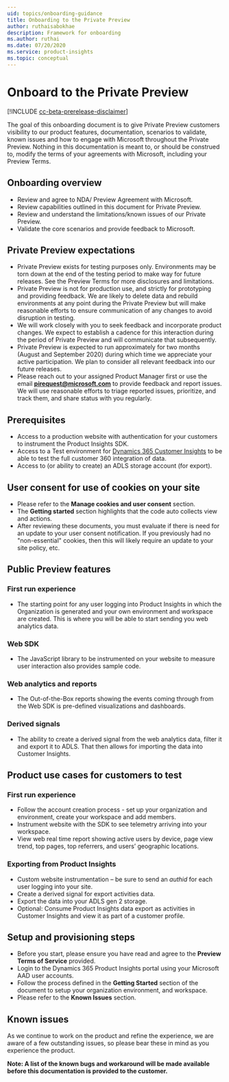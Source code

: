 ```yaml
---
uid: topics/onboarding-guidance
title: Onboarding to the Private Preview
author: ruthaisabokhae
description: Framework for onboarding
ms.author: ruthai
ms.date: 07/20/2020
ms.service: product-insights
ms.topic: conceptual
---
```


# Onboard to the Private Preview

[!INCLUDE [cc-beta-prerelease-disclaimer]( includes/cc-beta-prerelease-disclaimer.md)]

The goal of this onboarding document is to give Private Preview customers visibility to our product features, documentation, scenarios to validate, known issues and how to engage with Microsoft throughout the Private Preview. Nothing in this documentation is meant to, or should be construed to, modify the terms of your agreements with Microsoft, including your Preview Terms.

## Onboarding overview 

*	Review and agree to NDA/ Preview Agreement with Microsoft.  
*	Review capabilities outlined in this document for Private Preview.  
*	Review and understand the limitations/known issues of our Private Preview.  
*	Validate the core scenarios and provide feedback to Microsoft.

## Private Preview expectations 

*	Private Preview exists for testing purposes only. Environments may be torn down at the end of the testing period to make way for future releases. See the Preview Terms for more disclosures and limitations.  
*	Private Preview is not for production use, and strictly for prototyping and providing feedback. We are likely to delete data and rebuild environments at any point during the Private Preview but will make reasonable efforts to ensure communication of any changes to avoid disruption in testing.  
*	We will work closely with you to seek feedback and incorporate product changes. We expect to establish a cadence for this interaction during the period of Private Preview and will communicate that subsequently.  
*	Private Preview is expected to run approximately for two months (August and September 2020) during which time we appreciate your active participation. We plan to consider all relevant feedback into our future releases.  
*	Please reach out to your assigned Product Manager first or use the email **pirequest@microsoft.com** to provide feedback and report issues. We will use reasonable efforts to triage reported issues, prioritize, and track them, and share status with you regularly.  


## Prerequisites

*	Access to a production website with authentication for your customers to instrument the Product Insights SDK.
*	Access to a Test environment for [Dynamics 365 Customer Insights](https://dynamics.microsoft.com/en-us/ai/customer-insights/) to be able to test the full customer 360 integration of data.
*	Access to (or ability to create) an ADLS storage account (for export).

## User consent for use of cookies on your site

*	Please refer to the **Manage cookies and user consent** section.
*	The **Getting started** section highlights that the code auto collects view and actions.
*	After reviewing these documents, you must evaluate if there is need for an update to your user consent notification. If you previously had no "non-essential" cookies, then this will likely require an update to your site policy, etc.

## Public Preview features

### First run experience

* The starting point for any user logging into Product Insights in which the Organization is generated and your own environment and workspace are created. This is where you will be able to start sending you web analytics data.

### Web SDK

* The JavaScript library to be instrumented on your website to measure user interaction also provides sample code.

### Web analytics and reports

* The Out-of-the-Box reports showing the events coming through from the Web SDK is pre-defined visualizations and dashboards.

### Derived signals

* The ability to create a derived signal from the web analytics data, filter it and export it to ADLS. That then allows for importing the data into Customer Insights.

## Product use cases for customers to test

### First run experience

  * Follow the account creation process - set up your organization and environment, create your workspace and add members.
  * Instrument website with the SDK to see telemetry arriving into your workspace.
  *	View web real time report showing active users by device, page view trend, top pages, top referrers, and users’ geographic locations.

### Exporting from Product Insights

  *	Custom website instrumentation – be sure to send an *authid* for each user logging into your site.
  *	Create a derived signal for export activities data.
  *	Export the data into your ADLS gen 2 storage.
  *	Optional: Consume Product Insights data export as activities in Customer Insights and view it as part of a customer profile.

## Setup and provisioning steps

*	Before you start, please ensure you have read and agree to the **Preview Terms of Service** provided.
*	Login to the Dynamics 365 Product Insights portal using your Microsoft AAD user accounts.
*	Follow the process defined in the **Getting Started** section of the document to setup your organization environment, and workspace.
*	Please refer to the **Known Issues** section.

## Known issues

As we continue to work on the product and refine the experience, we are aware of a few outstanding issues, so please bear these in mind as you experience the product.

**Note: A list of the known bugs and workaround will be made available before this documentation is provided to the customer.**


